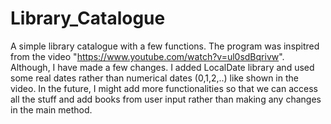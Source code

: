 # Library_Catalogue

A simple library catalogue with a few functions.
The program was inspitred from the video "https://www.youtube.com/watch?v=ul0sdBqrivw". Although, I have made a few changes. I added LocalDate library and used some real dates rather than numerical dates (0,1,2,..) like shown in the video.
In the future, I might add more functionalities so that we can access all the stuff and add books from user input rather than making any changes in the main method.

